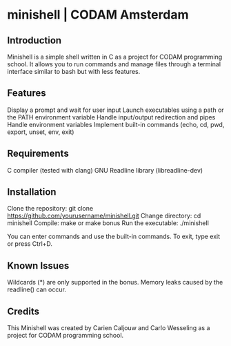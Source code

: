 # minishell | CODAM Amsterdam

## Introduction
Minishell is a simple shell written in C as a project for CODAM programming school. It allows you to run commands and manage files through a terminal interface similar to bash but with less features.

## Features
Display a prompt and wait for user input
Launch executables using a path or the PATH environment variable
Handle input/output redirection and pipes
Handle environment variables
Implement built-in commands (echo, cd, pwd, export, unset, env, exit)

## Requirements
C compiler (tested with clang)
GNU Readline library (libreadline-dev)

## Installation
Clone the repository: git clone https://github.com/yourusername/minishell.git
Change directory: cd minishell
Compile: make or make bonus
Run the executable: ./minishell

You can enter commands and use the built-in commands. To exit, type exit or press Ctrl+D.

## Known Issues
Wildcards (*) are only supported in the bonus.
Memory leaks caused by the readline() can occur.

## Credits
This Minishell was created by Carien Caljouw and Carlo Wesseling as a project for CODAM programming school.
